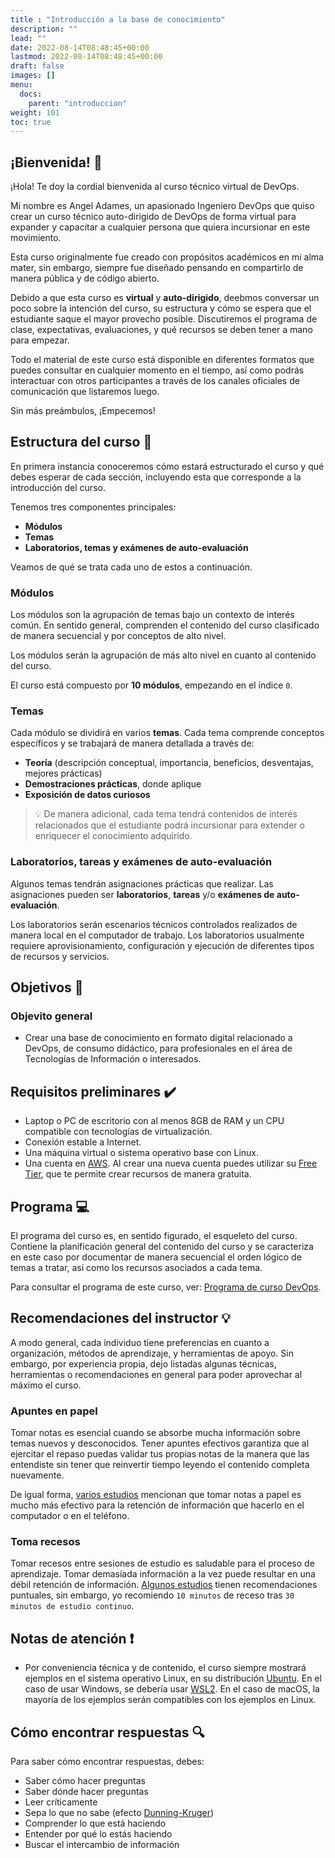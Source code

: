 ```yaml
---
title : "Introducción a la base de conocimiento"
description: ""
lead: ""
date: 2022-08-14T08:48:45+00:00
lastmod: 2022-08-14T08:48:45+00:00
draft: false
images: []
menu:
  docs:
    parent: "introduccion"
weight: 101
toc: true
---
```

<!-- markdownlint-disable MD026 -->

## ¡Bienvenida! :wave:

¡Hola! Te doy la cordial bienvenida al curso técnico virtual de DevOps.

Mi nombre es Angel Adames, un apasionado Ingeniero DevOps que quiso crear un curso técnico auto-dirigido de DevOps de forma virtual para expander y capacitar a cualquier persona que quiera incursionar en este movimiento.

Esta curso originalmente fue creado con propósitos académicos en mi alma mater, sin embargo, siempre fue diseñado pensando en compartirlo de manera pública y de código abierto.

Debido a que esta curso es **virtual** y **auto-dirigido**, deebmos conversar un poco sobre la intención del curso, su estructura y cómo se espera que el estudiante saque el mayor provecho posible. Discutiremos el programa de clase, expectativas, evaluaciones, y qué recursos se deben tener a mano para empezar.

Todo el material de este curso está disponible en diferentes formatos que puedes consultar en cualquier momento en el tiempo, así como podrás interactuar con otros participantes a través de los canales oficiales de comunicación que listaremos luego.

Sin más preámbulos, ¡Empecemos!

## Estructura del curso :file_folder:

En primera instancia conoceremos cómo estará estructurado el curso y qué debes esperar de cada sección, incluyendo esta que corresponde a la introducción del curso.

Tenemos tres componentes principales:

- **Módulos**
- **Temas**
- **Laboratorios, temas y exámenes de auto-evaluación**

Veamos de qué se trata cada uno de estos a continuación.

### Módulos

Los módulos son la agrupación de temas bajo un contexto de interés común. En sentido general, comprenden el contenido del curso clasificado de manera secuencial y por conceptos de alto nivel.

Los módulos serán la agrupación de más alto nivel en cuanto al contenido del curso.

El curso está compuesto por **10 módulos**, empezando en el índice `0`.

### Temas

Cada módulo se dividirá en varios **temas**. Cada tema comprende conceptos específicos y se trabajará de manera detallada a través de:

- **Teoría** (descripción conceptual, importancia, beneficios, desventajas, mejores prácticas)
- **Demostraciones prácticas**, donde aplique
- **Exposición de datos curiosos**

> :bulb: De manera adicional, cada tema tendrá contenidos de interés relacionados que el estudiante podrá incursionar para extender o enriquecer el conocimiento adquirido.

### Laboratorios, tareas y exámenes de auto-evaluación

Algunos temas tendrán asignaciones prácticas que realizar. Las asignaciones pueden ser **laboratorios**, **tareas** y/o **exámenes de auto-evaluación**.

Los laboratorios serán escenarios técnicos controlados realizados de manera local en el computador de trabajo. Los laboratorios usualmente requiere aprovisionamiento, configuración y ejecución de diferentes tipos de recursos y servicios.

## Objetivos :dart:

### Objevito general

- Crear una base de conocimiento en formato digital relacionado a DevOps, de consumo didáctico, para profesionales en el área de Tecnologías de Información o interesados.

## Requisitos preliminares :heavy_check_mark:

- Laptop o PC de escritorio con al menos 8GB de RAM y un CPU compatible con tecnologías de virtualización.
- Conexión estable a Internet.
- Una máquina virtual o sistema operativo base con Linux.
- Una cuenta en [AWS]. Al crear una nueva cuenta puedes utilizar su [Free Tier], que te permite crear recursos de manera gratuita.

## Programa :computer:

El programa del curso es, en sentido figurado, el esqueleto del curso. Contiene la planificación general del contenido del curso y se caracteriza en este caso por documentar de manera secuencial el orden lógico de temas a tratar, así como los recursos asociados a cada tema.

Para consultar el programa de este curso, ver: [Programa de curso DevOps][Programa].

## Recomendaciones del instructor :bulb:

A modo general, cada individuo tiene preferencias en cuanto a organización, métodos de aprendizaje, y herramientas de apoyo. Sin embargo, por experiencia propia, dejo listadas algunas técnicas, herramientas o recomendaciones en general para poder aprovechar al máximo el curso.

### Apuntes en papel

Tomar notas es esencial cuando se absorbe mucha información sobre temas nuevos y desconocidos. Tener apuntes efectivos garantiza que al ejercitar el repaso puedas validar tus propias notas de la manera que las entendiste sin tener que reinvertir tiempo leyendo el contenido completa nuevamente.

De igual forma, [varios estudios][Stronger brain activity after writing on paper than on smartphone] mencionan que tomar notas a papel es mucho más efectivo para la retención de información que hacerlo en el computador o en el teléfono.

### Toma recesos

Tomar recesos entre sesiones de estudio es saludable para el proceso de aprendizaje. Tomar demasiada información a la vez puede resultar en una débil retención de información. [Algunos estudios][The Science of Taking a Break] tienen recomendaciones puntuales, sin embargo, yo recomiendo `10 minutos` de receso tras `30 minutos de estudio continuo`.

## Notas de atención :heavy_exclamation_mark:

- Por conveniencia técnica y de contenido, el curso siempre mostrará ejemplos en el sistema operativo Linux, en su distribución [Ubuntu]. En el caso de usar Windows, se debería usar [WSL2][WSL]. En el caso de macOS, la mayoría de los ejemplos serán compatibles con los ejemplos en Linux.

## Cómo encontrar respuestas :mag:

Para saber cómo encontrar respuestas, debes:

- Saber cómo hacer preguntas
- Saber dónde hacer preguntas
- Leer críticamente
- Sepa lo que no sabe (efecto [Dunning-Kruger])
- Comprender lo que está haciendo
- Entender por qué lo estás haciendo
- Buscar el intercambio de información

<!-- Referencias -->
[Programa]: ../PROGRAMA.md
[AWS]: ../../referencias/README.md#aws
[Free Tier]: ../../referencias/README.md#aws-free-tier
[Soluciones GBH]: ../../referencias/README.md#gbh
[WSL]: ../../referencias/README.md#wsl
[Ubuntu]: ../../referencias/README.md#ubuntu
[Dunning-Kruger]: ../../referencias/README.md#dunning-kruger
[Stronger brain activity after writing on paper than on smartphone]: ../../referencias/README.md#stronger-brain-activity-after-writing-on-paper-than-on-smartphone
[The Science of Taking a Break]: ../../referencias/README.md#the-science-of-taking-a-break
